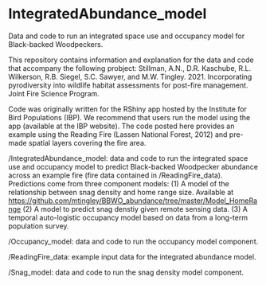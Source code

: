 # IntegratedAbundance_model
Data and code to run an integrated space use and occupancy model for Black-backed Woodpeckers.

This repository contains information and explanation for the data and code that accompany the following probject:
Stillman, A.N., D.R. Kaschube, R.L. Wilkerson, R.B. Siegel, S.C. Sawyer, and M.W. Tingley. 2021. Incorporating pyrodiversity into 
wildlife habitat assessments for post-fire management. Joint Fire Science Program.

Code was originally written for the RShiny app hosted by the Institute for Bird Populations (IBP).
We recommend that users run the model using the app (available at the IBP website). The code posted here provides 
an example using the Reading Fire (Lassen National Forest, 2012) and pre-made spatial layers covering the fire area. 


/IntegratedAbundance_model: data and code to run the integrated space use and occupancy model to predict Black-backed Woodpecker 
abundance across an example fire (fire data contained in /ReadingFire_data). Predictions come from three component models: 
(1) A model of the relationship between snag density and home range size. Available at https://github.com/mtingley/BBWO_abundance/tree/master/Model_HomeRange
(2) A model to predict snag denstiy given remote sensing data.
(3) A temporal auto-logistic occupancy model based on data from a long-term population survey.

/Occupancy_model: data and code to run the occupancy model component. 

/ReadingFire_data: example input data for the integrated abundance model. 

/Snag_model: data and code to run the snag density model component. 
